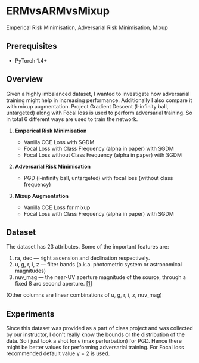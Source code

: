# ERMvsARMvsMixup
Emperical Risk Minimisation, Adversarial Risk Minimisation, Mixup
## Prerequisites

- PyTorch 1.4+

## Overview
Given a highly imbalanced dataset, I wanted to investigate how adversarial training might help in increasing performance. Additionally I also compare it with mixup augmentation. Project Gradient Descent (l-infinity ball, untargeted) along with Focal loss is used to perform adversarial training. So in total 6 different ways are used to train the network.

1. <b>Emperical Risk Minimisation</b>
    - Vanilla CCE Loss with SGDM
    - Focal Loss with Class Frequency (alpha in paper) with SGDM
    - Focal Loss without Class Frequency (alpha in paper) with SGDM

2. <b>Adversarial Risk Minimisation</b>
    - PGD (l-infinity ball, untargeted) with focal loss (without class frequency)

3. <b>Mixup Augmentation</b>
    - Vanilla CCE Loss for mixup
    - Focal Loss with Class Frequency (alpha in paper) with SGDM

## Dataset
The dataset has 23 attributes. Some of the important features are:
1.	ra, dec — right ascension and declination respectively.
2.	u, g, r, i, z — filter bands (a.k.a. photometric system or astronomical magnitudes)
3.	nuv_mag — the near-UV aperture magnitude of the source, through a fixed 8
                       arc second aperture. <a href = "https://heasarc.nasa.gov/W3Browse/all/uit.html"> [1] </a> 
                       
(Other columns are linear combinations of u, g, r, i, z, nuv_mag) 

## Experiments
Since this dataset was provided as a part of class project and was collected by our instructor, I don't really know the bounds or the distribution of the data. So i just took a shot for ϵ (max perturbation) for PGD. Hence there might be better values for performing adversarial training. For Focal loss recommended default value γ = 2 is used.

